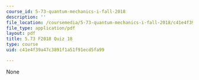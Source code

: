 ```yaml
---
course_id: 5-73-quantum-mechanics-i-fall-2018
description: ''
file_location: /coursemedia/5-73-quantum-mechanics-i-fall-2018/c41e4f39a47c3891f1a51f91ecd5fa99_MIT5_73F18_quiz18.pdf
file_type: application/pdf
layout: pdf
title: 5.73 F2018 Quiz 18
type: course
uid: c41e4f39a47c3891f1a51f91ecd5fa99

---
```

None